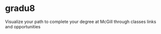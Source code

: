 # gradu8
Visualize your path to complete your degree at McGill through classes links and opportunities
